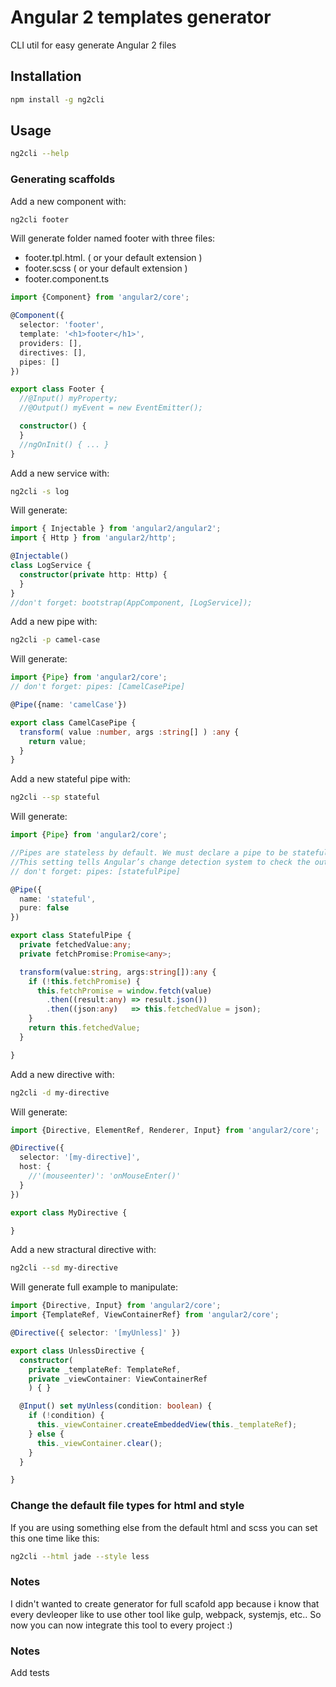 # Angular 2 templates generator

CLI util for easy generate Angular 2 files
## Installation

```bash
npm install -g ng2cli
```

## Usage

```bash
ng2cli --help
```

### Generating scaffolds

Add a new component with:
```bash
ng2cli footer
```
Will generate folder named footer with three files:
- footer.tpl.html. ( or your default extension )
- footer.scss ( or your default extension )
- footer.component.ts
```ts
import {Component} from 'angular2/core';

@Component({
  selector: 'footer',
  template: '<h1>footer</h1>',
  providers: [],
  directives: [],
  pipes: []
})

export class Footer {
  //@Input() myProperty;
  //@Output() myEvent = new EventEmitter();

  constructor() {
  }
  //ngOnInit() { ... }
}
```

Add a new service with:
```bash
ng2cli -s log
```
Will generate:
```ts
import { Injectable } from 'angular2/angular2';
import { Http } from 'angular2/http';

@Injectable()
class LogService {
  constructor(private http: Http) {
  }
}
//don't forget: bootstrap(AppComponent, [LogService]);
```

Add a new pipe with:
```bash
ng2cli -p camel-case
```
Will generate:
```ts
import {Pipe} from 'angular2/core';
// don't forget: pipes: [CamelCasePipe]

@Pipe({name: 'camelCase'})

export class CamelCasePipe {
  transform( value :number, args :string[] ) :any {
    return value;
  }
}

```

Add a new stateful pipe with:
```bash
ng2cli --sp stateful
```
Will generate:
```ts
import {Pipe} from 'angular2/core';

//Pipes are stateless by default. We must declare a pipe to be stateful by setting the pure property of the @Pipe decorator to false.
//This setting tells Angular’s change detection system to check the output of this pipe each cycle, whether its input has changed or not.
// don't forget: pipes: [statefulPipe]

@Pipe({
  name: 'stateful',
  pure: false
})

export class StatefulPipe {
  private fetchedValue:any;
  private fetchPromise:Promise<any>;

  transform(value:string, args:string[]):any {
    if (!this.fetchPromise) {
      this.fetchPromise = window.fetch(value)
        .then((result:any) => result.json())
        .then((json:any)   => this.fetchedValue = json);
    }
    return this.fetchedValue;
  }

}
```

Add a new directive with:
```bash
ng2cli -d my-directive
```
Will generate:
```ts
import {Directive, ElementRef, Renderer, Input} from 'angular2/core';

@Directive({
  selector: '[my-directive]',
  host: {
    //'(mouseenter)': 'onMouseEnter()'
  }
})

export class MyDirective {

}
```
Add a new stractural directive with:
```bash
ng2cli --sd my-directive
```
Will generate full example to manipulate:
```ts
import {Directive, Input} from 'angular2/core';
import {TemplateRef, ViewContainerRef} from 'angular2/core';

@Directive({ selector: '[myUnless]' })

export class UnlessDirective {
  constructor(
    private _templateRef: TemplateRef,
    private _viewContainer: ViewContainerRef
    ) { }

  @Input() set myUnless(condition: boolean) {
    if (!condition) {
      this._viewContainer.createEmbeddedView(this._templateRef);
    } else {
      this._viewContainer.clear();
    }
  }

}
```

### Change the default file types for html and style
If you are using something else from the default html and scss you can set this one time like this:
```bash
ng2cli --html jade --style less
```

### Notes
I didn't wanted to create generator for full scafold app because i know that every devleoper like to use other tool like gulp, webpack, systemjs, etc..
So now you can now integrate this tool to every project :)

### Notes
Add tests






